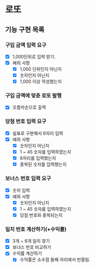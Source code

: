 # 로또

## 기능 구현 목록

### 구입 금액 입력 요구

- [x] 1,000단위로 입력 받기.
- [x] 예외 사항
  - [x] 1,000 단위인지 아닌지
  - [x] 숫자인지 아닌지
  - [x] 1,000 이상 작성했는지

### 구입 금액에 맞춘 로또 발행

- [x] 오름차순으로 출력

### 당첨 번호 입력 요구

- [x] 쉼표로 구분해서 6자리 입력
- [x] 예외 사항
  - [x] 숫자인지 아닌지
  - [x] 1 ~ 45 숫자를 입력하였는지
  - [x] 6자리를 입력했는지
  - [x] 중복된 숫자를 입력했는지

### 보너스 번호 입력 요구

- [x] 숫자 입력
- [x] 예외 사항
  - [x] 숫자인지 아닌지
  - [x] 1 ~ 45 숫자를 입력하였는지
  - [x] 당첨 번호와 중복되는지

### 일치 번호 계산하기(+수익률)

- [x] 3개 ~ 6개 일치 찾기
- [x] 보너스 번호 비교하기
- [x] 수익률 계산하기
  - [x] 수익률은 소수점 둘째 자리에서 반올림.
